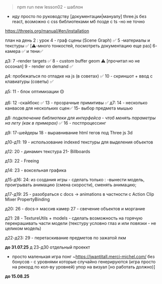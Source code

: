 > npm run new lesson02 - шаблон

- иду просто по руководству [документации|мануалу] three.js
без react, возможно с css библиотеками мб позде с ts -но не точно

<https://threejs.org/manual/#en/installation>

план на день 2 :
урок 4 - граф сцены (Scene Graph) ✅
5 -материалы и текстуры ✅ [⚠️-много тонкостей, посмотреть документацию еще раз]
6- камера ✅
 и тени✅

д3:
7 -render targets ✅
8 - custom buffer geom ⚠️ [прочитал но не осознал]
9 - render on demand ✅

д4:
пробежаться по отладке на js (в советах) ✅
10 - скриншот + ввод с клавиатуры (советы) ✅

д5:
11 - блок оптимизации 🟡

д6:
12 -скайбокс ✅
13 - прозрачные примитивы ✅
д7:
14 - несколько канвасов для нескольких сцен✅
15- выбор предмета мышью

д8:
*подключение библиотеки для интерфейса - чтоб менять параметры на лету (как в примерах)* ✅
16 - постпроцессинг

д9:
17-шейдеры
18 - выравнивание html тегов под Three js 3d

д10-д11:
19 - использование indexed текстуры для выделения объектов

д12:
20 - динамич текстура
21- Billboards

д13:
22  - Freeing

д14:
23 - воксельная графика

д15-д16:
24: из создания игры - сделать только :
-вынести модель, проигрывать анимацию (смена скорости), сменять анимацию;

д17-д19:
25 - разобраться с docs -> animations в частности с Action Clip Mixer PropertyBinding

д20:
26 - docs-> массив камер
27 - свечение объектов и моргание

д21:
 28  - TextureUtils + models - сделать возможность на горячую перекрашивать части модели (текстуру условно глаз и или повязки - не целиком модель)

д22-д23:
29 - перетаскивание предметов по зажатой лкм

____до 31.07.25____
д 23-д30
отдельный проеккт

- просто маленькая игра понг ~<https://iwantitall.merci-michel.com/>
без бонусов - с уровнями которые случайно генерируются (игра просто на рекорд по кол-ву уровней) упор на визуал [но работать должно)]

____до 15.08.25____
